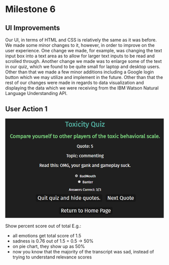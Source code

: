 # Milestone 6

## UI Improvements

Our UI, in terms of HTML and CSS is relatively the same as it was before. We made some minor changes to it, however, in order to improve on the user experience. One change we made, for example, was changing the text input box into a text area as to allow for larger text inputs to be read and scrolled through. Another change we made was to enlarge some of the text in our quiz, which we found to be quite small for laptop and desktop users. Other than that we made a few minor additions including a Google login button which we may utilize and implement in the future. Other than that the rest of our changes were made in regards to data visualization and displaying the data which we were receiving from the IBM Watson Natural Language Understanding API.

## User Action 1

![](/m5-screenshots/quiz-example.png)

Show percent score out of total
E.g.:
- all emotions get total score of 1.5
- sadness is 0.76 out of 1.5 = 0.5 -> 50%
- on pie chart, they show up as 50%
- now you know that the majority of the transcript was sad, instead 
  of trying to understand relevance scores
